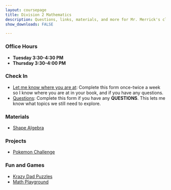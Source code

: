 ```yaml
---
layout: coursepage
title: Division 2 Mathematics 
description: Questions, links, materials, and more for Mr. Merrick's class
show_downloads: FALSE

---
```

### Office Hours 
* **Tuesday 3:30-4:30 PM**
* **Thursday 3:30-4:00 PM**

### Check In
* <a href="https://docs.google.com/forms/d/e/1FAIpQLScu8gTgpGzh5IlB8DjHv3FwC8BW87Q7UFtOfm1HkfaUdQjbEQ/viewform?usp=sf_link"> Let me know where you are at</a>: Complete this form once-twice a week so I know where you are at in your book, and if you have any questions.
* <a href="https://docs.google.com/forms/d/e/1FAIpQLSfoR0zEo7vHGlPeS87qulHUP0V8IVT2TtWafFXE6Cy-YKDGNA/viewform?usp=sf_link"> Questions</a>: Complete this form if you have any **QUESTIONS**. This lets me know what topics we still need to explore. 

### Materials 
* <a href="https://MerrickMath.github.io/grade4/shapealgebra.pdf"> Shape Algebra </a>

### Projects 
* <a href="https://MerrickMath.github.io/MerrickMath.github.io-PokemonChallenge/"> Pokemon Challenge</a> 

### Fun and Games
* <a href="https://krazydad.com"> Krazy Dad Puzzles</a>
* <a href="https://www.mathplayground.com/math-games.html"> Math Playground</a>

